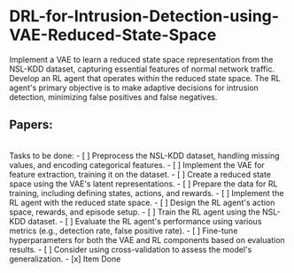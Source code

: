 # DRL-for-Intrusion-Detection-using-VAE-Reduced-State-Space
 Implement a VAE to learn a reduced state space representation from the NSL-KDD dataset, capturing essential features of normal network traffic.  Develop an RL agent that operates within the reduced state space. The RL agent's primary objective is to make adaptive decisions for intrusion detection, minimizing false positives and false negatives.
</br>
## Papers:
 
</br>
Tasks to be done:
- [ ] Preprocess the NSL-KDD dataset, handling missing values, and encoding categorical features.
- [ ] Implement the VAE for feature extraction, training it on the dataset.
- [ ] Create a reduced state space using the VAE's latent representations.
- [ ] Prepare the data for RL training, including defining states, actions, and rewards.
- [ ] Implement the RL agent with the reduced state space.
- [ ] Design the RL agent's action space, rewards, and episode setup.
- [ ] Train the RL agent using the NSL-KDD dataset.
- [ ] Evaluate the RL agent's performance using various metrics (e.g., detection rate, false positive rate).
- [ ] Fine-tune hyperparameters for both the VAE and RL components based on evaluation results.
- [ ] Consider using cross-validation to assess the model's generalization.
- [x] Item Done
